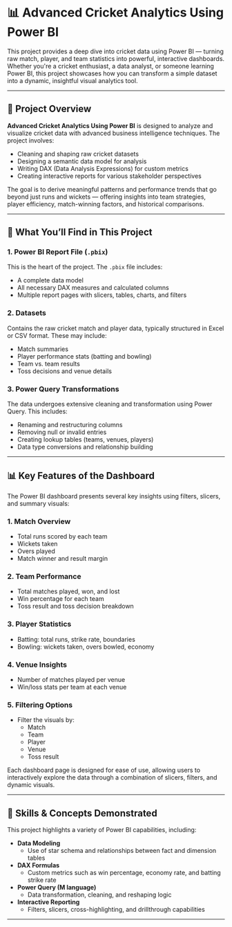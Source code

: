 # 📊 Advanced Cricket Analytics Using Power BI

This project provides a deep dive into cricket data using Power BI — turning raw match, player, and team statistics into powerful, interactive dashboards. Whether you're a cricket enthusiast, a data analyst, or someone learning Power BI, this project showcases how you can transform a simple dataset into a dynamic, insightful visual analytics tool.

---

## 🔎 Project Overview

**Advanced Cricket Analytics Using Power BI** is designed to analyze and visualize cricket data with advanced business intelligence techniques. The project involves:

- Cleaning and shaping raw cricket datasets
- Designing a semantic data model for analysis
- Writing DAX (Data Analysis Expressions) for custom metrics
- Creating interactive reports for various stakeholder perspectives

The goal is to derive meaningful patterns and performance trends that go beyond just runs and wickets — offering insights into team strategies, player efficiency, match-winning factors, and historical comparisons.

---

## 📘 What You’ll Find in This Project

### 1. **Power BI Report File (`.pbix`)**

This is the heart of the project. The `.pbix` file includes:

- A complete data model
- All necessary DAX measures and calculated columns
- Multiple report pages with slicers, tables, charts, and filters

### 2. **Datasets**

Contains the raw cricket match and player data, typically structured in Excel or CSV format. These may include:

- Match summaries
- Player performance stats (batting and bowling)
- Team vs. team results
- Toss decisions and venue details

### 3. **Power Query Transformations**

The data undergoes extensive cleaning and transformation using Power Query. This includes:

- Renaming and restructuring columns
- Removing null or invalid entries
- Creating lookup tables (teams, venues, players)
- Data type conversions and relationship building

---

## 📊 Key Features of the Dashboard

The Power BI dashboard presents several key insights using filters, slicers, and summary visuals:

### **1. Match Overview**
- Total runs scored by each team
- Wickets taken
- Overs played
- Match winner and result margin

### **2. Team Performance**
- Total matches played, won, and lost
- Win percentage for each team
- Toss result and toss decision breakdown

### **3. Player Statistics**
- Batting: total runs, strike rate, boundaries
- Bowling: wickets taken, overs bowled, economy

### **4. Venue Insights**
- Number of matches played per venue
- Win/loss stats per team at each venue

### **5. Filtering Options**
- Filter the visuals by:
  - Match
  - Team
  - Player
  - Venue
  - Toss result

Each dashboard page is designed for ease of use, allowing users to interactively explore the data through a combination of slicers, filters, and dynamic visuals.

---

## 🧠 Skills & Concepts Demonstrated

This project highlights a variety of Power BI capabilities, including:

- **Data Modeling**
  - Use of star schema and relationships between fact and dimension tables
- **DAX Formulas**
  - Custom metrics such as win percentage, economy rate, and batting strike rate
- **Power Query (M language)**
  - Data transformation, cleaning, and reshaping logic
- **Interactive Reporting**
  - Filters, slicers, cross-highlighting, and drillthrough capabilities

---

